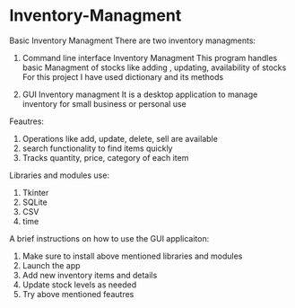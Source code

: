 # Inventory-Managment
Basic Inventory Managment
There are two inventory managments:
1. Command line interface Inventory Managment
This program handles basic Managment of stocks like adding , updating, availability of stocks
For this project I have used dictionary and its methods

2. GUI Inventory managment
It is a desktop application to manage inventory for small business or personal use

Feautres:
1. Operations like add, update, delete, sell are available
2. search functionality to find items quickly
3. Tracks quantity, price, category of each item

Libraries and modules use:
1. Tkinter
2. SQLite
3. CSV
4. time

A brief instructions on how to use the GUI applicaiton:
1. Make sure to install above mentioned libraries and modules
2. Launch the app
3. Add new inventory items and details
4. Update stock levels as needed
5. Try above mentioned feautres
